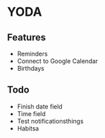#  YODA

## Features

- Reminders
- Connect to Google Calendar
- Birthdays

## Todo

- Finish date field
- Time field
- Test notificationsthings
- Habitsa
